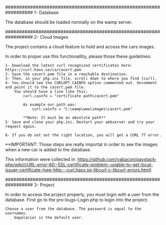 ##################################################################
                        1- Database

The database should be loaded normally on the wamp server.

##################################################################
                        2- Cloud Images

The project contains a cloud feature to hold and access the cars images.

In order to proper use this functionallity, please those these guidelines:

    1- Download the latest curl recognized certificates here: https://curl.haxx.se/ca/cacert.pem
    2- Save the cacert.pem file in a reachable destination.
    3- Then, in your php.ini file, scroll down to where you find [curl].
    4- You should see the CURLOPT_CAINFO option commented out. Uncomment and point it to the cacert.pem file. 
        You should have a line like this:
            curl.cainfo = "certificate path\cacert.pem"
            
            As example our path was:
                curl.cainfo = "C:\wamp\www\images\cacert.pem"
            
            **Note: It must be an absolute path**
    5- Save and close your php.ini. Restart your webserver and try your request again.

    6- If you do not set the right location, you will get a CURL 77 error.

**IMPORTANT: Those steps are really importat in order to see the images when a new car is added to the database.

This information were collected in: 
https://github.com/yabacon/paystack-php/wiki/cURL-error-60:-SSL-certificate-problem:-unable-to-get-local-issuer-certificate-(see-http:--curl.haxx.se-libcurl-c-libcurl-errors.html)


##################################################################
                        3- Project
                        
In order to access the project properly, you must login with a user from the database.
First go to the pro-bugs-Login.php to login into the project.

    Choose a user from the database. The password is equal to the usernames.
        bapalacior is the default user.
